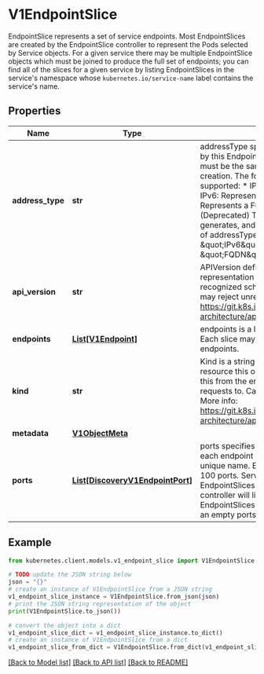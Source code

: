 # V1EndpointSlice

EndpointSlice represents a set of service endpoints. Most EndpointSlices are created by the EndpointSlice controller to represent the Pods selected by Service objects. For a given service there may be multiple EndpointSlice objects which must be joined to produce the full set of endpoints; you can find all of the slices for a given service by listing EndpointSlices in the service's namespace whose `kubernetes.io/service-name` label contains the service's name.

## Properties

Name | Type | Description | Notes
------------ | ------------- | ------------- | -------------
**address_type** | **str** | addressType specifies the type of address carried by this EndpointSlice. All addresses in this slice must be the same type. This field is immutable after creation. The following address types are currently supported: * IPv4: Represents an IPv4 Address. * IPv6: Represents an IPv6 Address. * FQDN: Represents a Fully Qualified Domain Name. (Deprecated) The EndpointSlice controller only generates, and kube-proxy only processes, slices of addressType \&quot;IPv4\&quot; and \&quot;IPv6\&quot;. No semantics are defined for the \&quot;FQDN\&quot; type. | 
**api_version** | **str** | APIVersion defines the versioned schema of this representation of an object. Servers should convert recognized schemas to the latest internal value, and may reject unrecognized values. More info: https://git.k8s.io/community/contributors/devel/sig-architecture/api-conventions.md#resources | [optional] 
**endpoints** | [**List[V1Endpoint]**](V1Endpoint.md) | endpoints is a list of unique endpoints in this slice. Each slice may include a maximum of 1000 endpoints. | 
**kind** | **str** | Kind is a string value representing the REST resource this object represents. Servers may infer this from the endpoint the kubernetes.client submits requests to. Cannot be updated. In CamelCase. More info: https://git.k8s.io/community/contributors/devel/sig-architecture/api-conventions.md#types-kinds | [optional] 
**metadata** | [**V1ObjectMeta**](V1ObjectMeta.md) |  | [optional] 
**ports** | [**List[DiscoveryV1EndpointPort]**](DiscoveryV1EndpointPort.md) | ports specifies the list of network ports exposed by each endpoint in this slice. Each port must have a unique name. Each slice may include a maximum of 100 ports. Services always have at least 1 port, so EndpointSlices generated by the EndpointSlice controller will likewise always have at least 1 port. EndpointSlices used for other purposes may have an empty ports list. | [optional] 

## Example

```python
from kubernetes.client.models.v1_endpoint_slice import V1EndpointSlice

# TODO update the JSON string below
json = "{}"
# create an instance of V1EndpointSlice from a JSON string
v1_endpoint_slice_instance = V1EndpointSlice.from_json(json)
# print the JSON string representation of the object
print(V1EndpointSlice.to_json())

# convert the object into a dict
v1_endpoint_slice_dict = v1_endpoint_slice_instance.to_dict()
# create an instance of V1EndpointSlice from a dict
v1_endpoint_slice_from_dict = V1EndpointSlice.from_dict(v1_endpoint_slice_dict)
```
[[Back to Model list]](../README.md#documentation-for-models) [[Back to API list]](../README.md#documentation-for-api-endpoints) [[Back to README]](../README.md)


